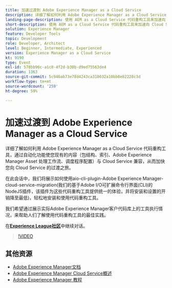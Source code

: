 ```yaml
---
title: 加速过渡到 Adobe Experience Manager as a Cloud Service
description: 详细了解如何利用 Adobe Experience Manager as a Cloud Service 代码重构工具，通过自动化功能使您现有的内容（包结构、索引、Adobe Experience Manager Asset 处理工作流、调度程序配置）与 Cloud Service 兼容，从而加快您向 Cloud Service 的过渡之旅。
landing-page-description: 使用 AEM as a Cloud Service 代码重构工具来加速向 Cloud Service 的过渡。
short-description: 使用 AEM as a Cloud Service 代码重构工具来加速向 Cloud Service 的过渡。
solution: Experience Manager
feature: Developer Tools
topic: Development
role: Developer, Architect
level: Beginner, Intermediate, Experienced
version: Experience Manager as a Cloud Service
kt: 9190
type: Event
exl-id: 578bb96c-a1c0-4f2d-b30b-d9ed75563de4
duration: 1363
source-git-commit: 5c946ab73e78d4243ca310032a10bb8e82228c3d
workflow-type: tm+mt
source-wordcount: '259'
ht-degree: 59%

---
```


# 加速过渡到 Adobe Experience Manager as a Cloud Service

详细了解如何利用 Adobe Experience Manager as a Cloud Service 代码重构工具，通过自动化功能使您现有的内容（包结构、索引、Adobe Experience Manager Asset 处理工作流、调度程序配置）与 Cloud Service 兼容，从而加快您向 Cloud Service 的过渡之旅。

在此会话中，我们将展示如何使用aio-cli-plugin-Adobe Experience Manager-cloud-service-migration(我们的基于Adobe I/O可扩展命令行界面(CLI)的NodeJS插件，该插件为这些代码重构工具提供统一的体验，并将安装和设置的开销降至最低)，轻松地安装和使用代码重构工具。

我们希望通过展示实际Adobe Experience Manager客户代码库上的工具执行情况，来帮助人们了解使用代码重构工具的最佳实践。

在&#x200B;**[Experience League社区](https://adobe.ly/3ETr7FI)**&#x200B;中继续对话。

>[!VIDEO](https://video.tv.adobe.com/v/338036/?quality=12&learn=on&hidetitle=true)

## 其他资源

- [Adobe Experience Manager文档](https://experienceleague.adobe.com/docs/experience-manager-cloud-service.html)
- [Adobe Experience Manager Cloud Service概述](https://experienceleague.adobe.com/docs/experience-manager-cloud-service/overview/home.html)
- [Adobe Experience Manager 教程](https://experienceleague.adobe.com/docs/experience-manager-tutorials.html)
